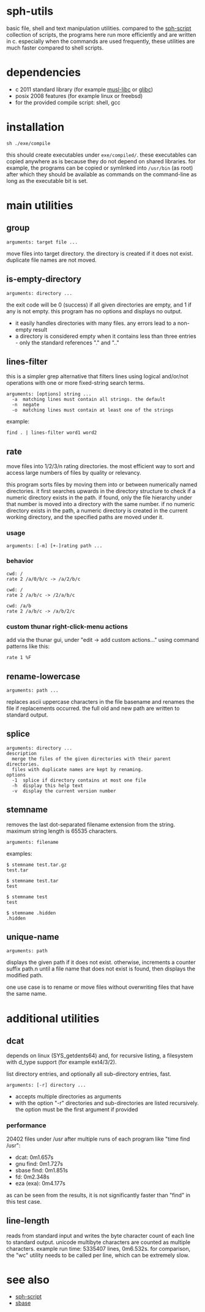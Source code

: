 # sph-utils

basic file, shell and text manipulation utilities.
compared to the [sph-script](https://github.com/sph-mn/sph-script) collection of scripts, the programs here run more efficiently and are written in c. especially when the commands are used frequently, these utilities are much faster compared to shell scripts.

# dependencies
* c 2011 standard library (for example [musl-libc](https://musl.libc.org/) or [glibc](https://www.gnu.org/software/libc/))
* posix 2008 features (for example linux or freebsd)
* for the provided compile script: shell, gcc

# installation
~~~
sh ./exe/compile
~~~
this should create executables under `exe/compiled/`. these executables can copied anywhere as is because they do not depend on shared libraries. for example, the programs can be copied or symlinked into `/usr/bin` (as root) after which they should be available as commands on the command-line as long as the executable bit is set.

# main utilities
## group
~~~
arguments: target file ...
~~~

move files into target directory. the directory is created if it does not exist. duplicate file names are not moved.

## is-empty-directory
~~~
arguments: directory ...
~~~

the exit code will be 0 (success) if all given directories are empty, and 1 if any is not empty.
this program has no options and displays no output.

* it easily handles directories with many files. any errors lead to a non-empty result
* a directory is considered empty when it contains less than three entries - only the standard references "." and ".."

## lines-filter
this is a simpler grep alternative that filters lines using logical and/or/not operations with one or more fixed-string search terms.

~~~
arguments: [options] string ...
  -a  matching lines must contain all strings. the default
  -n  negate
  -o  matching lines must contain at least one of the strings
~~~

example:
~~~
find . | lines-filter word1 word2
~~~

## rate
move files into 1/2/3/n rating directories. the most efficient way to sort and access large numbers of files by quality or relevancy.

this program sorts files by moving them into or between numerically named directories. it first searches upwards in the directory structure to check if a numeric directory exists in the path. if found, only the file hierarchy under that number is moved into a directory with the same number. if no numeric directory exists in the path, a numeric directory is created in the current working directory, and the specified paths are moved under it.

### usage
~~~
arguments: [-m] [+-]rating path ...
~~~

### behavior
~~~
cwd: /
rate 2 /a/0/b/c -> /a/2/b/c
~~~

~~~
cwd: /
rate 2 /a/b/c -> /2/a/b/c
~~~

~~~
cwd: /a/b
rate 2 /a/b/c -> /a/b/2/c
~~~

### custom thunar right-click-menu actions
add via the thunar gui, under "edit -> add custom actions..." using command patterns like this:
~~~
rate 1 %F
~~~

## rename-lowercase
~~~
arguments: path ...
~~~

replaces ascii uppercase characters in the file basename and renames the file if replacements occurred.
the full old and new path are written to standard output.

## splice
~~~
arguments: directory ...
description
  merge the files of the given directories with their parent directories.
  files with duplicate names are kept by renaming.
options
  -1  splice if directory contains at most one file
  -h  display this help text
  -v  display the current version number
~~~

## stemname
removes the last dot-separated filename extension from the string.
maximum string length is 65535 characters.

~~~
arguments: filename
~~~

examples:
~~~
$ stemname test.tar.gz
test.tar

$ stemname test.tar
test

$ stemname test
test

$ stemname .hidden
.hidden
~~~

## unique-name
~~~
arguments: path
~~~

displays the given path if it does not exist. otherwise, increments a counter suffix path.n until a file name that does not exist is found, then displays the modified path.

one use case is to rename or move files without overwriting files that have the same name.

# additional utilities
## dcat
depends on linux (SYS_getdents64) and, for recursive listing, a filesystem with d_type support (for example ext4/3/2).

list directory entries, and optionally all sub-directory entries, fast.

~~~
arguments: [-r] directory ...
~~~

* accepts multiple directories as arguments
* with the option "-r" directories and sub-directories are listed recursively. the option must be the first argument if provided

### performance
20402 files under /usr after multiple runs of each program like "time find /usr":
* dcat: 0m1.657s
* gnu find: 0m1.727s
* sbase find: 0m1.851s
* fd: 0m2.348s
* eza (exa): 0m4.177s

as can be seen from the results, it is not significantly faster than "find" in this test case.

## line-length
reads from standard input and writes the byte character count of each line to standard output. unicode multibyte characters are counted as multiple characters.
example run time: 5335407 lines, 0m6.532s.
for comparison, the "wc" utility needs to be called per line, which can be extremely slow.

# see also
* [sph-script](https://github.com/sph-mn/sph-script)
* [sbase](https://git.suckless.org/sbase/file/README.html)